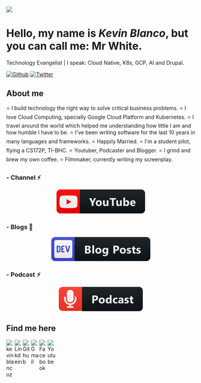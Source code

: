 <img align="center" src="https://scontent-iad3-1.xx.fbcdn.net/v/t1.0-9/104593507_142039454124083_2344940293404185688_n.png?_nc_cat=109&_nc_sid=e3f864&_nc_ohc=K-ShvK2o0HwAX_oL-9t&_nc_ht=scontent-iad3-1.xx&oh=9e500f0c9fd55173c5fb84b0421fbf8b&oe=5F3E92EA">

# Hello, my name is *Kevin Blanco*, but you can call me: Mr White.

Technology Evangelist | I speak: Cloud Native, K8s, GCP, AI and Drupal.

[![Github](https://img.shields.io/github/followers/kevinblanco?style=social)](https://github.com/kevinblanco)
[![Twitter](https://img.shields.io/twitter/url?style=social&url=https%3A%2F%2Ftwitter.com%2Fkevinblancoz)](https://twitter.com/kevinblancoz)

## About me

⭐️  I build technology the right way to solve critical business problems. 
⭐️  I love Cloud Computing, specially Google Cloud Platform and Kubernetes.
⭐️  I travel around the world which helped me understanding how little I am and how humble I have to be. 
⭐️  I've been writing software for the last 10 years in many languages and frameworks. 
⭐️  Happily Married.
⭐️  I'm a student pilot, flying a CS172P, TI-BHC.
⭐️  Youtuber, Podcaster and Blogger.
⭐️  I grind and brew my own coffee.
⭐️  Filmmaker, currently writing my screenplay. 

### - Channel ⚡️

<p align="center">
  <a href="https://www.youtube.com/c/MrWhitevsElPodcast"> <img src="https://raw.githubusercontent.com/8bithemant/8bithemant/master/svg/streaming/youtube.svg"> </a>
</p>

### - Blogs 🌱

<p align="center">
<a href="https://medium.com/@kevinblanco"><img src="https://raw.githubusercontent.com/8bithemant/8bithemant/master/svg/blogs/devto.svg"> </a>
</p>

### - Podcast ⚡️

<p align="center">
  <a href="https://mrwhite.buzzsprout.com/"><img src="https://raw.githubusercontent.com/8bithemant/8bithemant/master/svg/streaming/podcast.svg"> </a>
</p>


## Find me here

<a href="https://twitter.com/kevinblancoz">
  <img align="left" alt="kevinblancoz" width="22px" src="https://img.icons8.com/fluent/48/000000/twitter.png"/>
</a>
<a href="https://www.linkedin.com/in/kevinblanco/">
  <img align="left" alt="Linkdein" width="22px" src="https://cdn.jsdelivr.net/npm/simple-icons@v3/icons/linkedin.svg" />
</a>
<a href="https://github.com/kevinblanco/">
  <img align="left" alt="Github" width="22px" src="https://img.icons8.com/fluent/48/000000/github.png"/>
</a>
<a href="mailto:damianrc.dev@gmail.com">
  <img align="left" alt="Gmail" width="22px" src="https://img.icons8.com/fluent/48/000000/gmail.png"/>
</a>
<a href="https://www.facebook.com/MrWhitevsElPodcast">
  <img align="left" alt="Facebook" width="22px" src="https://img.icons8.com/android/24/000000/facebook.png"/>
</a>
<a href="https://www.youtube.com/c/MrWhitevsElPodcast">
  <img align="left" alt="Youtube" width="22px" src="https://img.icons8.com/fluent/48/000000/youtube-play.png"/>
</a>
